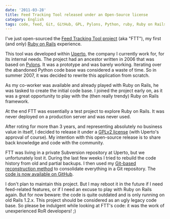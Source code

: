 ```yaml
---
date: '2011-03-28'
title: Feed Tracking Tool released under an Open-Source license
category: English
tags: code, feed, Git, GitHub, GPL, Pylons, Python, ruby, Ruby on Rails, Uperto, Web
---
```


I've just open-sourced the [Feed Tracking Tool project](https://github.com/kdeldycke/feed-tracking-tool) (aka "FTT"), my first (and only) [Ruby on Rails](https://rubyonrails.org/) experience.

This tool was developed within [Uperto](https://uperto.com), the company I currently work for, for its internal needs. The project had an ancestor written in 2006 that was based on [Pylons](https://pylonshq.com). It was a prototype and was barely working. Iterating over the abandoned Python code base was considered a waste of time. So in summer 2007, it was decided to rewrite this application from scratch.

As my co-worker was available and already played with Ruby on Rails, he was tasked to create the initial code base. I joined the project early on, as it was a great opportunity to play with the (then really trendy) Ruby on Rails framework.

At the end FTT was essentially a test project to explore Ruby on Rails. It was never deployed on a production server and was never used.

After roting for more than 3 years, and representing absolutely no business value in itself, I decided to release it under a [GPLv2 license](https://www.gnu.org/licenses/gpl-2.0.html) (with Uperto's approval of course). My intention with this open-source release is to share back knowledge and code with the community.

FTT was living in a private Subversion repository at Uperto, but we unfortunately lost it. During the last few weeks I tried to rebuild the code history from old and partial backups. I then used my [Git-based reconstruction method]({filename}/2010/git-commit-history-reconstruction.md) to consolidate everything in a Git repository. The [code is now available on GitHub](https://github.com/kdeldycke/feed-tracking-tool).

I don't plan to maintain this project. But I may reboot it in the future if I need feed-related features, or if I need an excuse to play with Ruby on Rails again. But for now beware: the code is quite outdated and is only running on old Rails 1.2.x. This project should be considered as an ugly legacy code base. So please be indulgent while looking at FTT's code: it was the work of unexperienced RoR developers! ;)

